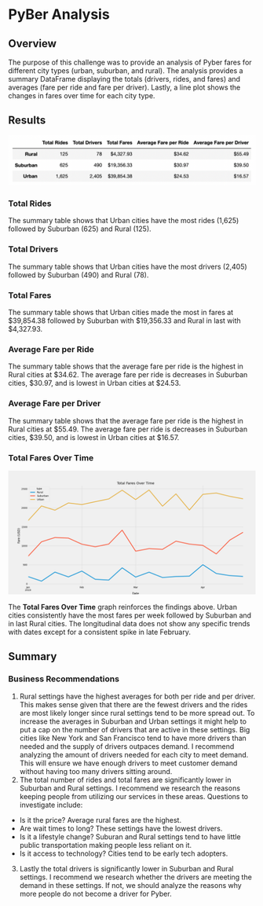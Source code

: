 # PyBer Analysis

## Overview
The purpose of this challenge was to provide an analysis of Pyber fares for different city types (urban, suburban, and rural). The analysis provides a summary DataFrame displaying the totals (drivers, rides, and fares) and averages (fare per ride and fare per driver). Lastly, a line plot shows the changes in fares over time for each city type.

## Results
![DataFrame Summary](Resources/Pyber_Summary_Table.png)
### Total Rides
The summary table shows that Urban cities have the most rides (1,625) followed by Suburban (625) and Rural (125).

### Total Drivers
The summary table shows that Urban cities have the most drivers (2,405) followed by Suburban (490) and Rural (78).

### Total Fares
The summary table shows that Urban cities made the most in fares at $39,854.38 followed by Suburban with $19,356.33 and Rural in last with $4,327.93.

### Average Fare per Ride
The summary table shows that the average fare per ride is the highest in Rural cities at $34.62. The average fare per ride is decreases in Suburban cities, $30.97, and is lowest in Urban cities at $24.53.

### Average Fare per Driver
The summary table shows that the average fare per ride is the highest in Rural cities at $55.49. The average fare per ride is decreases in Suburban cities, $39.50, and is lowest in Urban cities at $16.57.

### Total Fares Over Time
![Total Fares Over Time](analysis/PyBer_fare_summary.png)

The **Total Fares Over Time** graph reinforces the findings above. Urban cities consistently have the most fares per week followed by Suburban and in last Rural cities. The longitudinal data does not show any specific trends with dates except for a consistent spike in late February.

## Summary
### Business Recommendations
1. Rural settings have the highest averages for both per ride and per driver. This makes sense given that there are the fewest drivers and the rides are most likely longer since rural settings tend to be more spread out. To increase the averages in Suburban and Urban settings it might help to put a cap on the number of drivers that are active in these settings. Big cities like New York and San Francisco tend to have more drivers than needed and the supply of drivers outpaces demand. I recommend analyzing the amount of drivers needed for each city to meet demand. This will ensure we have enough drivers to meet customer demand without having too many drivers sitting around.
2. The total number of rides and total fares are significantly lower in Suburban and Rural settings. I recommend we research the reasons keeping people from utilizing our services in these areas. Questions to investigate include:
- Is it the price? Average rural fares are the highest.
- Are wait times to long? These settings have the lowest drivers.
- Is it a lifestyle change? Suburan and Rural settings tend to have little public transportation making people less reliant on it.
- Is it access to technology? Cities tend to be early tech adopters.
3. Lastly the total drivers is significantly lower in Suburban and Rural settings. I recommend we research whether the drivers are meeting the demand in these settings. If not, we should analyze the reasons why more people do not become a driver for Pyber.

